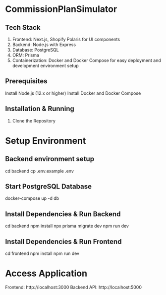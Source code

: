 # CommissionPlanSimulator
 ## Tech Stack
1. Frontend: Next.js, Shopify Polaris for UI components
2. Backend: Node.js with Express
3. Database: PostgreSQL
4. ORM: Prisma
5. Containerization: Docker and Docker Compose for easy deployment and development environment setup
## Prerequisites
Install Node.js (12.x or higher)
Install Docker and Docker Compose
## Installation & Running
1. Clone the Repository
# Setup Environment

## Backend environment setup
cd backend
cp .env.example .env

## Start PostgreSQL Database
  docker-compose up -d db
## Install Dependencies & Run Backend
cd backend
npm install
npx prisma migrate dev
npm run dev

## Install Dependencies & Run Frontend
cd frontend
npm install
npm run dev
 # Access Application
Frontend: http://localhost:3000
Backend API: http://localhost:5000 
